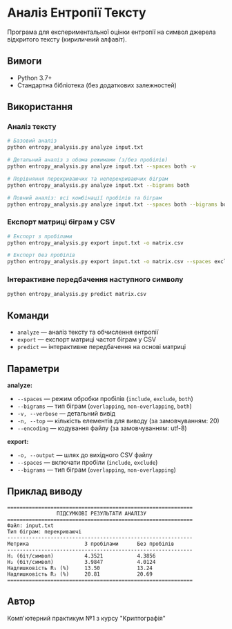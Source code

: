 # Аналіз Ентропії Тексту

Програма для експериментальної оцінки ентропії на символ джерела відкритого тексту (кириличний алфавіт).

## Вимоги

- Python 3.7+
- Стандартна бібліотека (без додаткових залежностей)

## Використання

### Аналіз тексту

```bash
# Базовий аналіз
python entropy_analysis.py analyze input.txt

# Детальний аналіз з обома режимами (з/без пробілів)
python entropy_analysis.py analyze input.txt --spaces both -v

# Порівняння перекриваючих та неперекриваючих біграм
python entropy_analysis.py analyze input.txt --bigrams both

# Повний аналіз: всі комбінації пробілів та біграм
python entropy_analysis.py analyze input.txt --spaces both --bigrams both -v
```

### Експорт матриці біграм у CSV

```bash
# Експорт з пробілами
python entropy_analysis.py export input.txt -o matrix.csv

# Експорт без пробілів
python entropy_analysis.py export input.txt -o matrix.csv --spaces exclude
```

### Інтерактивне передбачення наступного символу

```bash
python entropy_analysis.py predict matrix.csv
```

## Команди

- `analyze` — аналіз тексту та обчислення ентропії
- `export` — експорт матриці частот біграм у CSV
- `predict` — інтерактивне передбачення на основі матриці

## Параметри

**analyze:**

- `--spaces` — режим обробки пробілів (`include`, `exclude`, `both`)
- `--bigrams` — тип біграм (`overlapping`, `non-overlapping`, `both`)
- `-v, --verbose` — детальний вивід
- `-n, --top` — кількість елементів для виводу (за замовчуванням: 20)
- `--encoding` — кодування файлу (за замовчуванням: utf-8)

**export:**

- `-o, --output` — шлях до вихідного CSV файлу
- `--spaces` — включати пробіли (`include`, `exclude`)
- `--bigrams` — тип біграм (`overlapping`, `non-overlapping`)

## Приклад виводу

```
============================================================
                ПІДСУМКОВІ РЕЗУЛЬТАТИ АНАЛІЗУ
============================================================
Файл: input.txt
Тип біграм: перекриваючі
------------------------------------------------------------
Метрика                  З пробілами      Без пробілів     
------------------------------------------------------------
H₁ (біт/символ)          4.3521           4.3856           
H₂ (біт/символ)          3.9847           4.0124           
Надлишковість R₁ (%)     13.50            13.24            
Надлишковість R₂ (%)     20.81            20.69            
============================================================
```

## Автор

Комп'ютерний практикум №1 з курсу "Криптографія"
